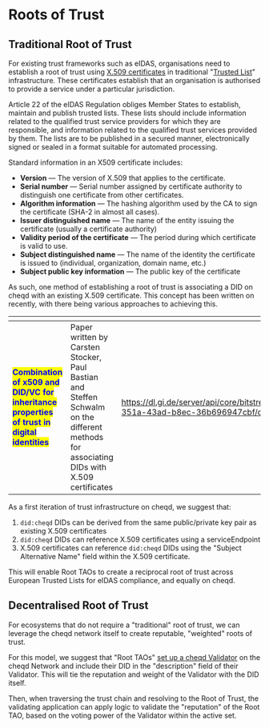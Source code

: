 # Roots of Trust

## Traditional Root of Trust

For existing trust frameworks such as eIDAS, organisations need to establish a root of trust using [X.509 certificates](https://www.sectigo.com/resource-library/what-is-x509-certificate) in traditional "[Trusted List](https://digital-strategy.ec.europa.eu/en/policies/eu-trusted-lists)" infrastructure. These certificates establish that an organisation is authorised to provide a service under a particular jurisdiction.&#x20;

Article 22 of the eIDAS Regulation obliges Member States to establish, maintain and publish trusted lists. These lists should include information related to the qualified trust service providers for which they are responsible, and information related to the qualified trust services provided by them. The lists are to be published in a secured manner, electronically signed or sealed in a format suitable for automated processing.

Standard information in an X509 certificate includes:

* **Version** — The version of X.509 that applies to the certificate.
* **Serial number** — Serial number assigned by certificate authority to distinguish one certificate from other certificates.
* **Algorithm information** — The hashing algorithm used by the CA to sign the certificate (SHA-2 in almost all cases).
* **Issuer distinguished name** — The name of the entity issuing the certificate (usually a certificate authority)
* **Validity period of the certificate** — The period during which certificate is valid to use.
* **Subject distinguished name** — The name of the identity the certificate is issued to (individual, organization, domain name, etc.)
* **Subject public key information** — The public key of the certificate

As such, one method of establishing a root of trust is associating a DID on cheqd with an existing X.509 certificate. This concept has been written on recently, with there being various approaches to achieving this.

<table data-card-size="large" data-view="cards"><thead><tr><th></th><th></th><th data-hidden data-card-target data-type="content-ref"></th></tr></thead><tbody><tr><td><mark style="color:blue;"><strong>Combination of x509 and DID/VC for inheritance properties of trust in digital identities</strong></mark></td><td>Paper written by Carsten Stocker, Paul Bastian and Steffen Schwalm on the different methods for associating DIDs with X.509 certificates</td><td><a href="https://dl.gi.de/server/api/core/bitstreams/a733c999-351a-43ad-b8ec-36b696947cbf/content">https://dl.gi.de/server/api/core/bitstreams/a733c999-351a-43ad-b8ec-36b696947cbf/content</a></td></tr></tbody></table>

As a first iteration of trust infrastructure on cheqd, we suggest that:

1. `did:cheqd` DIDs can be derived from the same public/private key pair as existing X.509 certificates
2. `did:cheqd` DIDs can reference X.509 certificates using a serviceEndpoint
3. X.509 certificates can reference `did:cheqd` DIDs using the "Subject Alternative Name" field within the X.509 certificate.

This will enable Root TAOs to create a reciprocal root of trust across European Trusted Lists for eIDAS compliance, and equally on cheqd.&#x20;

## Decentralised Root of Trust

For ecosystems that do not require a "traditional" root of trust, we can leverage the cheqd network itself to create reputable, "weighted" roots of trust.

For this model, we suggest that "Root TAOs" [set up a cheqd Validator](https://docs.cheqd.io/node/getting-started/setup-and-configure) on the cheqd Network and include their DID in the "description" field of their Validator. This will tie the reputation and weight of the Validator with the DID itself.

Then, when traversing the trust chain and resolving to the Root of Trust, the validating application can apply logic to validate the "reputation" of the Root TAO, based on the voting power of the Validator within the active set.&#x20;
